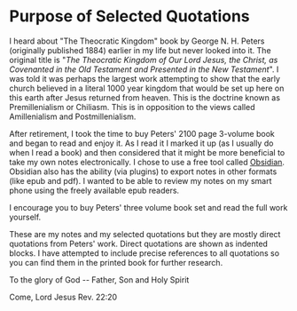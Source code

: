 # Purpose of Selected Quotations

I heard about "The Theocratic Kingdom" book by George N. H. Peters (originally published 1884) earlier in my life but never looked into it. The original title is "*The Theocratic Kingdom of Our Lord Jesus, the Christ, as Covenanted in the Old Testament and Presented in the New Testament*".  I was told it was perhaps the largest work attempting to show that the early church believed in a literal 1000 year kingdom that would be set up here on this earth after Jesus returned from heaven.  This is the doctrine known as Premillenialism or Chiliasm.  This is in opposition to the views called Amillenialism and Postmillenialism.

After retirement, I took the time to buy Peters' 2100 page 3-volume book and began to read and enjoy it.  As I read it I marked it up (as I usually do when I read a book) and then considered that it might be more beneficial to take my own notes electronically.  I chose to use a free tool called [Obsidian](https://obsidian.md/).  Obsidian also has the ability (via plugins) to export notes in other formats (like epub and pdf). I wanted to be able to review my notes on my smart phone using the freely available epub readers. 

I encourage you to buy Peters' three volume book set and read the full work yourself. 

These are my notes and my selected quotations but they are mostly direct quotations from Peters' work. 
Direct quotations are shown as indented blocks. I have attempted to include precise references to all quotations so you can find them in the printed book for further research.

To the glory of God -- Father, Son and Holy Spirit

Come, Lord Jesus
Rev. 22:20
